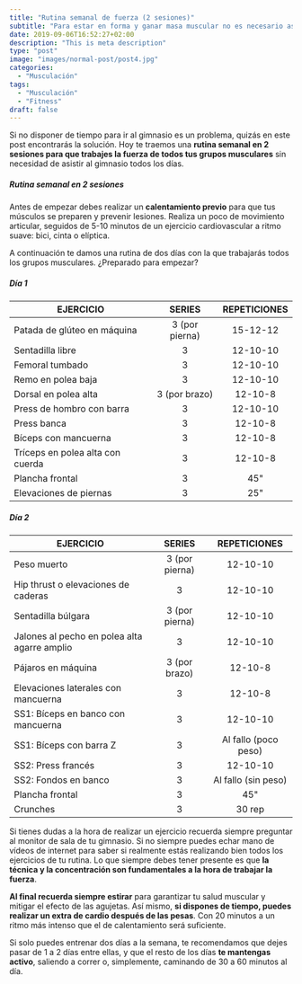 ```yaml
---
title: "Rutina semanal de fuerza (2 sesiones)"
subtitle: "Para estar en forma y ganar masa muscular no es necesario asistir todos los días al gimnasio. Te proponemos una rutina de dos sesiones semanales para mejorar tu fuerza. ¡Y fuera excusas!"
date: 2019-09-06T16:52:27+02:00
description: "This is meta description"
type: "post"
image: "images/normal-post/post4.jpg"
categories: 
  - "Musculación"
tags:
  - "Musculación"
  - "Fitness"
draft: false
---
```


Si no disponer de tiempo para ir al gimnasio es un problema, quizás en este post encontrarás la solución. Hoy te traemos una **rutina semanal en 2 sesiones para que trabajes la fuerza de todos tus grupos musculares** sin necesidad de asistir al gimnasio todos los días. 

##### **Rutina semanal en 2 sesiones**
Antes de empezar debes realizar un **calentamiento previo** para que tus músculos se preparen y prevenir lesiones. Realiza un poco de movimiento articular, seguidos de 5-10 minutos de un ejercicio cardiovascular a ritmo suave: bici, cinta o elíptica.

A continuación te damos una rutina de dos días con la que trabajarás todos los grupos musculares. ¿Preparado para empezar?

##### **Día 1**

<!-- {{ .Inner | markdownify }} -->
|  **EJERCICIO** | **SERIES**  | **REPETICIONES**  |
|---|:-:|:-:|
|Patada de glúteo en máquina  |  3 (por pierna) | 15-12-12  |
|Sentadilla libre  | 3  |  12-10-10 |
| Femoral tumbado  | 3  |  12-10-10 |
| Remo en polea baja  | 3  | 12-10-10  |
| Dorsal en polea alta  | 3 (por brazo)  |  12-10-8 |
| Press de hombro con barra  | 3  |  12-10-10 |
| Press banca  |  3 | 12-10-8  |
| Bíceps con mancuerna  | 3  | 12-10-8  |
| Tríceps en polea alta con cuerda  | 3  | 12-10-8  |
| Plancha frontal  | 3  | 45"  |
| Elevaciones de piernas  |  3 | 25"  |

##### **Día 2**

|  **EJERCICIO**   |    **SERIES**  | **REPETICIONES**  |
|---|:-:|:-:|
|Peso muerto  |  3 (por pierna) | 12-10-10  |
|Hip thrust o elevaciones de caderas  | 3  |  12-10-10 |
| Sentadilla  búlgara  | 3 (por pierna) |  12-10-10 |
| Jalones al pecho en polea alta agarre amplio    |  3  | 12-10-10  |
| Pájaros en máquina  | 3 (por brazo)  |  12-10-8 |
| Elevaciones laterales con mancuerna  | 3  |  12-10-8 |
| SS1: Bíceps en banco con mancuerna |  3 | 12-10-10  |
| SS1: Bíceps con barra Z  | 3  | Al fallo (poco peso)  |
| SS2: Press francés  | 3  | 12-10-10  |
| SS2: Fondos en banco | 3  | Al fallo (sin peso)  |
| Plancha frontal  |  3 | 45"  |
| Crunches  |  3 | 30 rep  |

Si tienes dudas a la hora de realizar un ejercicio recuerda siempre preguntar al monitor de sala de tu gimnasio. Si no siempre puedes echar mano de vídeos de internet para saber si realmente estás realizando bien todos los ejercicios de tu rutina. Lo que siempre debes tener presente es que **la técnica y la concentración son  fundamentales a la hora de trabajar la fuerza**. 

**Al final recuerda siempre estirar** para garantizar tu salud muscular y mitigar el efecto de las agujetas. Así mismo, **si dispones de tiempo, puedes realizar un extra de cardio después de las pesas**. Con 20 minutos a un ritmo más intenso que el de calentamiento será suficiente. 

Si solo puedes entrenar dos días a la semana, te recomendamos que dejes pasar de 1 a 2 días entre ellas, y que el resto de los días **te mantengas activo**, saliendo a correr o, simplemente, caminando de 30 a 60 minutos al día. 
<br>